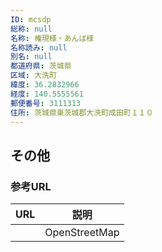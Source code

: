 ```yaml
---
ID: mcsdp
総称: null
名称: 権現様・あんば様
名称読み: null
別名: null
都道府県: 茨城県
区域: 大洗町
緯度: 36.2832966
経度: 140.5555561
郵便番号: 3111313
住所: 茨城県東茨城郡大洗町成田町１１０
---
```


## その他

### 参考URL

| URL | 説明          |
| --- | ------------- |
|     | OpenStreetMap |
